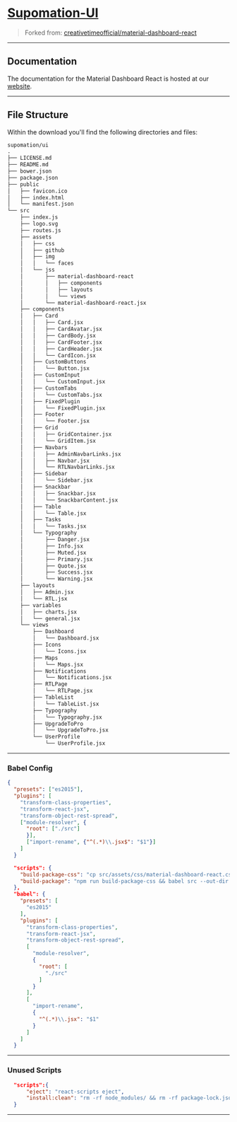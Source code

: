 # [Supomation-UI](https://github.com/patevs/supomation)

> Forked from: [creativetimeofficial/material-dashboard-react](https://github.com/creativetimofficial/material-dashboard-react)

---

## Documentation

The documentation for the Material Dashboard React is hosted at our [website](https://demos.creative-tim.com/material-dashboard-react/#/documentation/tutorial).

---

## File Structure

Within the download you'll find the following directories and files:

```md
supomation/ui
.
├── LICENSE.md
├── README.md
├── bower.json
├── package.json
├── public
│   ├── favicon.ico
│   ├── index.html
│   └── manifest.json
└── src
    ├── index.js
    ├── logo.svg
    ├── routes.js
    ├── assets
    │   ├── css
    │   ├── github
    │   ├── img
    │   │   └── faces
    │   └── jss
    │       ├── material-dashboard-react
    │       │   ├── components
    │       │   ├── layouts
    │       │   └── views
    │       └── material-dashboard-react.jsx
    ├── components
    │   ├── Card
    │   │   ├── Card.jsx
    │   │   ├── CardAvatar.jsx
    │   │   ├── CardBody.jsx
    │   │   ├── CardFooter.jsx
    │   │   ├── CardHeader.jsx
    │   │   └── CardIcon.jsx
    │   ├── CustomButtons
    │   │   └── Button.jsx
    │   ├── CustomInput
    │   │   └── CustomInput.jsx
    │   ├── CustomTabs
    │   │   └── CustomTabs.jsx
    │   ├── FixedPlugin
    │   │   └── FixedPlugin.jsx
    │   ├── Footer
    │   │   └── Footer.jsx
    │   ├── Grid
    │   │   ├── GridContainer.jsx
    │   │   └── GridItem.jsx
    │   ├── Navbars
    │   │   ├── AdminNavbarLinks.jsx
    │   │   ├── Navbar.jsx
    │   │   └── RTLNavbarLinks.jsx
    │   ├── Sidebar
    │   │   └── Sidebar.jsx
    │   ├── Snackbar
    │   │   ├── Snackbar.jsx
    │   │   └── SnackbarContent.jsx
    │   ├── Table
    │   │   └── Table.jsx
    │   ├── Tasks
    │   │   └── Tasks.jsx
    │   └── Typography
    │       ├── Danger.jsx
    │       ├── Info.jsx
    │       ├── Muted.jsx
    │       ├── Primary.jsx
    │       ├── Quote.jsx
    │       ├── Success.jsx
    │       └── Warning.jsx
    ├── layouts
    │   ├── Admin.jsx
    │   └── RTL.jsx
    ├── variables
    │   ├── charts.jsx
    │   └── general.jsx
    └── views
        ├── Dashboard
        │   └── Dashboard.jsx
        ├── Icons
        │   └── Icons.jsx
        ├── Maps
        │   └── Maps.jsx
        ├── Notifications
        │   └── Notifications.jsx
        ├── RTLPage
        │   └── RTLPage.jsx
        ├── TableList
        │   └── TableList.jsx
        ├── Typography
        │   └── Typography.jsx
        ├── UpgradeToPro
        │   └── UpgradeToPro.jsx
        └── UserProfile
            └── UserProfile.jsx
```

---

### Babel Config

```json
{
  "presets": ["es2015"],
  "plugins": [
    "transform-class-properties",
    "transform-react-jsx",
    "transform-object-rest-spread",
    ["module-resolver", {
      "root": ["./src"]
      }],
      ["import-rename", {"^(.*)\\.jsx$": "$1"}]
    ]
  }
```

```json
  "scripts": {
    "build-package-css": "cp src/assets/css/material-dashboard-react.css dist/material-dashboard-react.css",
    "build-package": "npm run build-package-css && babel src --out-dir dist"
  },
  "babel": {
    "presets": [
      "es2015"
    ],
    "plugins": [
      "transform-class-properties",
      "transform-react-jsx",
      "transform-object-rest-spread",
      [
        "module-resolver",
        {
          "root": [
            "./src"
          ]
        }
      ],
      [
        "import-rename",
        {
          "^(.*)\\.jsx": "$1"
        }
      ]
    ]
  }
```

---

### Unused Scripts

```json
  "scripts":{
      "eject": "react-scripts eject",
      "install:clean": "rm -rf node_modules/ && rm -rf package-lock.json && npm install && npm start"
  }
```

---
